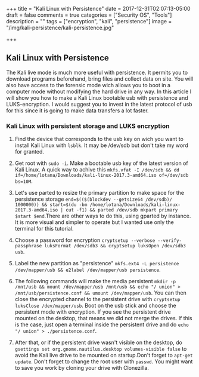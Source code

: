+++
title = "Kali Linux with Persistence"
date = 2017-12-31T02:07:13-05:00
draft = false
comments = true
categories = ["Security OS", "Tools"] 
description = "" 
tags = ["encryption", "kali", "persistence"]
image = "/img/kali-persistence/kali-persistence.jpg"

+++

## Kali Linux with Persistence

The Kali live mode is much more useful with persistence. It permits you to download programs beforehand, bring files and collect data on site. You will also have access to the forensic mode wich allows you to boot in a computer mode without modifying the hard drive in any way. In this article I will show you how to make a  Kali Linux bootable usb with persistence and LUKS-encryption. I would suggest you to invest in the latest protocol of usb for this since it is going to make data transfers a lot faster. 
</br>

### Kali Linux with persistent storage and LUKS encryption
 
1. Find the device that corresponds to the usb key on wich you want to install Kali Linux with `lsblk`. It may be /dev/sdb but don't take my word for granted. 

2. Get root with `sudo -i`. Make a bootable usb key of the latest version of Kali Linux. A quick way to achive this `mkfs.vfat -I /dev/sdb && dd if=/home/lotana/Downloads/kali-linux-2017.3-amd64.iso of=/dev/sdb bs=10M`.

3. Let's use parted to resize the primary partition to make space for the persistence storage `end=$(($(blockdev --getsize64 /dev/sdb)/ 1000000)) && start=$(du -bm /home/lotana/Downloads/kali-linux-2017.3-amd64.iso | cut -f1) && parted /dev/sdb mkpart primary $start $end`.There are other ways to do this, using gparted by instance. It is more visual and simpler to operate but I wanted use only the terminal for this tutorial.

4. Choose a password for encryption `cryptsetup --verbose --verify-passphrase luksFormat /dev/sdb3 && cryptsetup luksOpen /dev/sdb3 usb`.

5. Label the new partition as "persistence" `mkfs.ext4 -L persistence /dev/mapper/usb && e2label /dev/mapper/usb persistence`.

6. The following commands will make the media persistent `mkdir -p /mnt/usb && mount /dev/mapper/usb /mnt/usb && echo "/ union" > /mnt/usb/persistence.conf && umount /dev/mapper/usb`. You can then close the encrypted channel to the persistent drive with `cryptsetup luksClose /dev/mapper/usb`. Boot on the usb stick and choose the persistent mode with encryption. If you see the persistent drive mounted on the desktop, that means we did not merge the drives. If this is the case, just open a terminal inside the persistent drive and do `echo "/ union" > ./persistence.conf`. 

7. After that, or if the persistent drive wasn't visible on the desktop, do `gsettings set org.gnome.nautilus.desktop volumes-visible false` to avoid the Kali live drive to be mounted on startup.Don't forget to `apt-get update`. Don't forget to change the root user with `passwd`. You might want to save you work by cloning your drive with Clonezilla.  
</br>